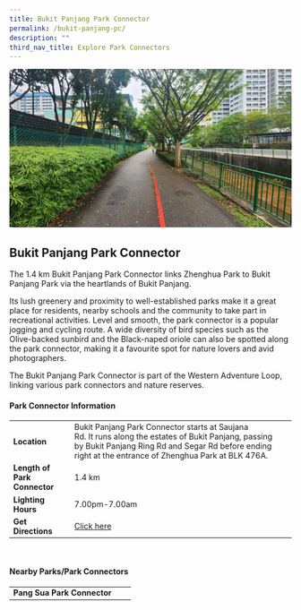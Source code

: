 ```yaml
---
title: Bukit Panjang Park Connector
permalink: /bukit-panjang-pc/
description: ""
third_nav_title: Explore Park Connectors
---
```

![Bukit Panjang Park Connector](/images/bukit-panjang-park-connector.jpg)

## Bukit Panjang Park Connector

The 1.4 km Bukit Panjang Park Connector links Zhenghua Park to Bukit Panjang Park via the heartlands of Bukit Panjang.

Its lush greenery and proximity to well-established parks make it a great place for residents, nearby schools and the community to take part in recreational activities. Level and smooth, the park connector is a popular jogging and cycling route. A wide diversity of bird species such as the Olive-backed sunbird and the Black-naped oriole can also be spotted along the park connector, making it a favourite spot for nature lovers and avid photographers.

The Bukit Panjang Park Connector is part of the Western Adventure Loop, linking various park connectors and nature reserves.

#### Park Connector Information

|  |  |  |
| -------- | -------- | -------- |
| **Location** | Bukit Panjang Park Connector starts at&nbsp;Saujana Rd.&nbsp;It&nbsp;runs along the estates of Bukit Panjang, passing by&nbsp;Bukit Panjang Ring Rd and Segar Rd&nbsp;before ending right at the entrance of&nbsp;Zhenghua Park&nbsp;at BLK 476A. |  |
| **Length of Park Connector** | 1.4 km |  |
| **Lighting Hours** | 7.00pm-7.00am | |
| **Get Directions** | [Click here](http://www.onemap.gov.sg/main/v2/?lat=1.3807087504648567&amp;lng=103.76683395570714) | |

<br>

#### Nearby Parks/Park Connectors

|   |  |  |
| -------- | -------- | -------- |
| **Pang Sua Park Connector** | | |